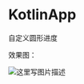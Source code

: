 # KotlinApp
自定义圆形进度

效果图：

 ![这里写图片描述](http://img.blog.csdn.net/20180130131717151?watermark/2/text/aHR0cDovL2Jsb2cuY3Nkbi5uZXQvTGl1WWFuZ1FpYW8=/font/5a6L5L2T/fontsize/400/fill/I0JBQkFCMA==/dissolve/70/gravity/SouthEast)

